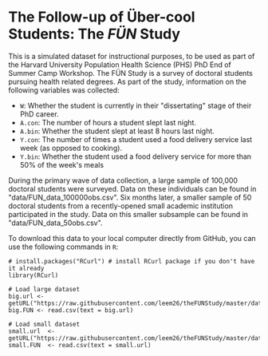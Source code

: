 # The Follow-up of &Uuml;ber-cool Students: The *F&Uuml;N* Study

This is a simulated dataset for instructional purposes, to be used as part of the 
Harvard University Population Health Science (PHS) PhD End of Summer Camp
Workshop. The F&Uuml;N Study is a survey of doctoral students pursuing health
related degrees. As part of the study, information on the following variables 
was collected: 

- `W`: Whether the student is currently in their "dissertating" stage of their PhD career. 
- `A.con`: The number of hours a student slept last night.
- `A.bin`: Whether the student slept at least 8 hours last night.
- `Y.con`: The number of times a student used a food delivery service last week (as opposed to cooking).
- `Y.bin`: Whether the student used a food delivery service for more than 50\% of the week's meals

During the primary wave of data collection, a large sample of 100,000 doctoral students were surveyed. 
Data on these individuals can be found in "data/FUN_data_100000obs.csv". Six months later, a smaller sample
of 50 doctoral students from a recently-opened small academic institution participated in the study. 
Data on this smaller subsample can be found in "data/FUN_data_50obs.csv". 

To download this data to your local computer directly from GitHub, you can use the following commands in `R`:


	# install.packages("RCurl") # install RCurl package if you don't have it already
	library(RCurl)

	# Load large dataset
	big.url <- getURL("https://raw.githubusercontent.com/leem26/theFUNStudy/master/data/FUN_data_100000obs.csv")
	big.FUN <- read.csv(text = big.url)

	# Load small dataset
	small.url  <- getURL("https://raw.githubusercontent.com/leem26/theFUNStudy/master/data/FUN_data_50obs.csv")
	small.FUN  <- read.csv(text = small.url)

